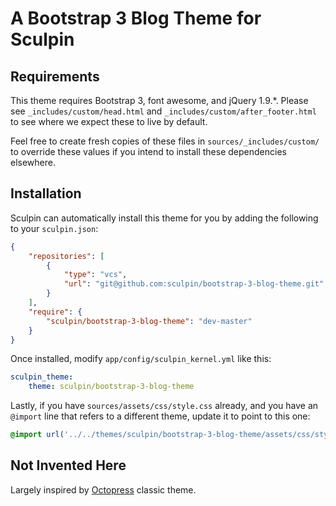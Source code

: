 A Bootstrap 3 Blog Theme for Sculpin
====================================

Requirements
------------

This theme requires Bootstrap 3, font awesome, and jQuery 1.9.*.  Please see
`_includes/custom/head.html` and `_includes/custom/after_footer.html` to see
where we expect these to live by default.

Feel free to create fresh copies of these files in `sources/_includes/custom/`
to override these values if you intend to install these dependencies elsewhere.

Installation
------------

Sculpin can automatically install this theme for you by adding the following to
your `sculpin.json`:

```json
{
    "repositories": [
        {
            "type": "vcs",
            "url": "git@github.com:sculpin/bootstrap-3-blog-theme.git"
        }
    ],
    "require": {
        "sculpin/bootstrap-3-blog-theme": "dev-master"
    }
}
```

Once installed, modify `app/config/sculpin_kernel.yml` like this:

```yaml
sculpin_theme:
    theme: sculpin/bootstrap-3-blog-theme
```

Lastly, if you have `sources/assets/css/style.css` already, and you have an
`@import` line that refers to a different theme, update it to point to this one:

```css
@import url('../../themes/sculpin/bootstrap-3-blog-theme/assets/css/style.css');
```

Not Invented Here
-----------------

Largely inspired by [Octopress](http://octopress.org/) classic theme.
